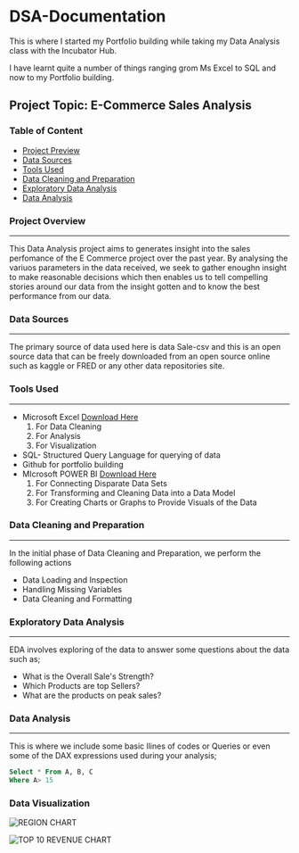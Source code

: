 # DSA-Documentation

This is where I started my Portfolio building while taking my Data Analysis class with the Incubator Hub.

I have learnt quite a number of things ranging grom Ms Excel to SQL and now to my Portfolio building.

## Project Topic: E-Commerce Sales Analysis 

### Table of Content
-    [Project Preview](#Project-preview)
-    [Data Sources](#Data-sources)
-    [Tools Used](#Tools-Used)
-    [Data Cleaning and Preparation](#Data-Cleaning-and-Preparation)
-    [Exploratory Data Analysis](#Exploratory-data-analysis)
-    [Data Analysis](#Data-analysis)

### Project Overview
---
This Data Analysis project aims to generates insight into the sales perfomance of the E Commerce project over the past year. By analysing the variuos parameters in the data received, we seek to gather enoughn insight to make reasonable decisions which then enables us to tell compelling stories around our data from the insight gotten and to know the best performance from our data.

### Data Sources
---
The primary source of data used here is data Sale-csv and this is an open source data that can be freely downloaded from an open source online such as kaggle or FRED or any other data repositories site.

### Tools Used
---
-  Microsoft Excel [Download Here](https://www.microsoft.com)
    1. For Data Cleaning
    2. For Analysis
    3. For Visualization
-  SQL- Structured Query Language for querying of data
-  Github for portfolio building
-  MIcrosoft POWER BI [Download Here](https://www.microsoft.com/en-us/download/details.aspx?id=58494)
    1. For Connecting Disparate Data Sets
    2. For Transforming and Cleaning Data into a Data Model
    3. For Creating Charts or Graphs to Provide Visuals of the Data
  
### Data Cleaning and Preparation
---
In the initial phase of Data Cleaning and Preparation, we perform the following actions
-    Data Loading and Inspection
-    Handling Missing Variables
-    Data Cleaning and Formatting

### Exploratory Data Analysis
---
EDA involves exploring of the data to answer some questions about the data such as;
-    What is the Overall Sale's Strength?
-    Which Products are top Sellers?
-    What are the products on peak sales?

### Data Analysis
---
This is where we include some basic llines of codes or Queries or even some of the DAX expressions used during your analysis;

```  SQL
Select * From A, B, C
Where A> 15
```

### Data Visualization

![REGION CHART](https://github.com/user-attachments/assets/ae0c8ea2-61f3-4f4d-99c3-1bbf4c298454)


![TOP 10 REVENUE CHART](https://github.com/user-attachments/assets/3b7434a5-b9db-401d-bf3e-0f6e5b5ac9b6)

